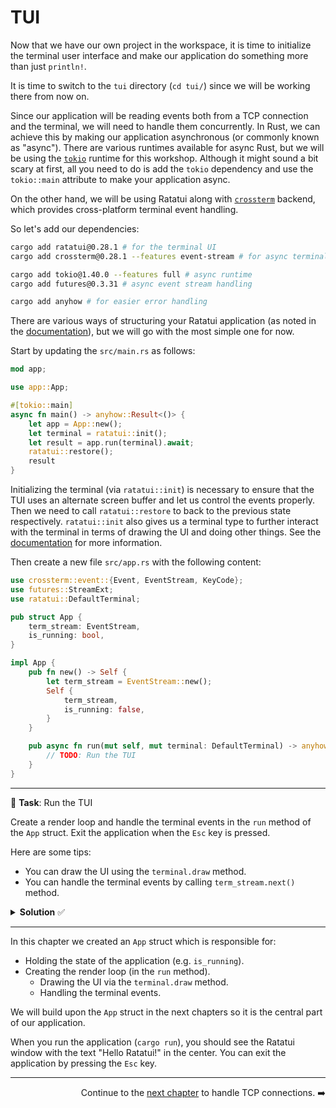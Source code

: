 # TUI

Now that we have our own project in the workspace, it is time to initialize the terminal user interface and make our application do something more than just `println!`.

It is time to switch to the `tui` directory (`cd tui/`) since we will be working there from now on.

Since our application will be reading events both from a TCP connection and the terminal, we will need to handle them concurrently. In Rust, we can achieve this by making our application asynchronous (or commonly known as "async"). There are various runtimes available for async Rust, but we will be using the [`tokio`](https://tokio.rs) runtime for this workshop. Although it might sound a bit scary at first, all you need to do is add the `tokio` dependency and use the `tokio::main` attribute to make your application async.

On the other hand, we will be using Ratatui along with [`crossterm`](https://github.com/crossterm-rs/crossterm) backend, which provides cross-platform terminal event handling.

So let's add our dependencies:

```sh
cargo add ratatui@0.28.1 # for the terminal UI
cargo add crossterm@0.28.1 --features event-stream # for async terminal events

cargo add tokio@1.40.0 --features full # async runtime
cargo add futures@0.3.31 # async event stream handling

cargo add anyhow # for easier error handling
```

There are various ways of structuring your Ratatui application (as noted in the [documentation](https://ratatui.rs/concepts)), but we will go with the most simple one for now.

Start by updating the `src/main.rs` as follows:

```rust
mod app;

use app::App;

#[tokio::main]
async fn main() -> anyhow::Result<()> {
    let app = App::new();
    let terminal = ratatui::init();
    let result = app.run(terminal).await;
    ratatui::restore();
    result
}
```

Initializing the terminal (via `ratatui::init`) is necessary to ensure that the TUI uses an alternate screen buffer and let us control the events properly. Then we need to call `ratatui::restore` to back to the previous state respectively. `ratatui::init` also gives us a terminal type to further interact with the terminal in terms of drawing the UI and doing other things. See the [documentation](https://ratatui.rs/concepts/backends/alternate-screen/) for more information.

Then create a new file `src/app.rs` with the following content:

```rust
use crossterm::event::{Event, EventStream, KeyCode};
use futures::StreamExt;
use ratatui::DefaultTerminal;

pub struct App {
    term_stream: EventStream,
    is_running: bool,
}

impl App {
    pub fn new() -> Self {
        let term_stream = EventStream::new();
        Self {
            term_stream,
            is_running: false,
        }
    }

    pub async fn run(mut self, mut terminal: DefaultTerminal) -> anyhow::Result<()> {
        // TODO: Run the TUI
    }
}
```

---

🎯 **Task**: Run the TUI

Create a render loop and handle the terminal events in the `run` method of the `App` struct. Exit the application when the `Esc` key is pressed.

Here are some tips:

- You can draw the UI using the `terminal.draw` method.
- You can handle the terminal events by calling `term_stream.next()` method.

<details>
<summary><b>Solution</b> ✅</summary>

```rust
impl App {
    // ...
    pub async fn run(mut self, mut terminal: DefaultTerminal) -> anyhow::Result<()> {
        self.is_running = true;
        while self.is_running {
            terminal.draw(|frame| frame.render_widget("Hello Ratatui!", frame.area()))?;
            if let Some(crossterm_event) = self.term_stream.next().await {
                let crossterm_event = crossterm_event?;
                if let Event::Key(key_event) = crossterm_event {
                    if key_event.code == KeyCode::Esc {
                        self.is_running = false;
                    }
                }
            }
        }
        Ok(())
    }
}
```

</details>

---

In this chapter we created an `App` struct which is responsible for:

- Holding the state of the application (e.g. `is_running`).
- Creating the render loop (in the `run` method).
  - Drawing the UI via the `terminal.draw` method.
  - Handling the terminal events.

We will build upon the `App` struct in the next chapters so it is the central part of our application.

When you run the application (`cargo run`), you should see the Ratatui window with the text "Hello Ratatui!" in the center. You can exit the application by pressing the `Esc` key.

---

<div style="text-align: right">

Continue to the [next chapter](./03_connection.md) to handle TCP connections. ➡️

</div>

